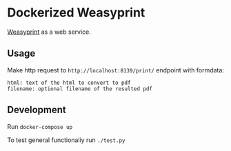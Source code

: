 # Dockerized Weasyprint

[Weasyprint](https://weasyprint.org) as a web service.

## Usage

Make http request to `http://localhost:8139/print/` endpoint with formdata:

    html: text of the html to convert to pdf
    filename: optional filename of the resulted pdf


## Development

Run `docker-compose up`

To test general functionaliy run `./test.py`

